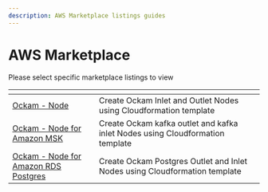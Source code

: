 ```yaml
---
description: AWS Marketplace listings guides
---
```


# AWS Marketplace

Please select specific marketplace listings to view

<table data-view="cards"><thead><tr><th></th><th></th><th></th></tr></thead><tbody><tr><td><a href="ockam-node.md">Ockam - Node</a></td><td>Create Ockam Inlet and Outlet Nodes using Cloudformation template </td><td></td></tr><tr><td><a href="ockam-node-for-amazon-msk.md">Ockam - Node for Amazon MSK</a></td><td>Create Ockam kafka outlet and kafka inlet Nodes using Cloudformation template</td><td></td></tr><tr><td><a href="ockam-node-for-amazon-rds-postgres.md">Ockam - Node for Amazon RDS Postgres</a></td><td>Create Ockam Postgres Outlet and Inlet Nodes using Cloudformation template</td><td></td></tr></tbody></table>

